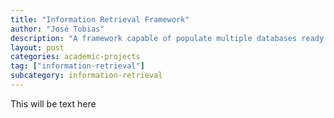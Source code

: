 ```yaml
---
title: "Information Retrieval Framework"
author: "José Tobias"
description: "A framework capable of populate multiple databases ready for IR methods, utilizing algorithms such as steeming and ranking"
layout: post
categories: academic-projects
tag: ["information-retrieval"]
subcategory: information-retrieval
---
```


This will be text here